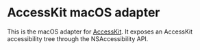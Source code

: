 # AccessKit macOS adapter

This is the macOS adapter for [AccessKit](https://accesskit.dev/). It exposes an AccessKit accessibility tree through the NSAccessibility API.
